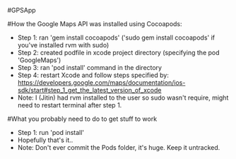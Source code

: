 #GPSApp

#How the Google Maps API was installed using Cocoapods:
- Step 1: ran 'gem install cocoapods' ('sudo gem install cocoapods' if you've installed rvm with sudo)
- Step 2: created podfile in xcode project directory (specifying the pod 'GoogleMaps')
- Step 3: ran 'pod install' command in the directory
- Step 4: restart Xcode and follow steps specified by: https://developers.google.com/maps/documentation/ios-sdk/start#step_1_get_the_latest_version_of_xcode
- Note: I (Jitin) had rvm installed to the user so sudo wasn't require, might need to restart terminal after step 1.

#What you probably need to do to get stuff to work
- Step 1: run 'pod install'
- Hopefully that's it..
- Note: Don't ever commit the Pods folder, it's huge. Keep it untracked.

